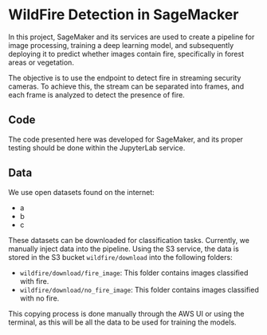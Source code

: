 # WildFire Detection in SageMacker

In this project, SageMaker and its services are used to create a pipeline for image processing, training a deep learning model, and subsequently deploying it to predict whether images contain fire, specifically in forest areas or vegetation.

The objective is to use the endpoint to detect fire in streaming security cameras. To achieve this, the stream can be separated into frames, and each frame is analyzed to detect the presence of fire.

## Code

The code presented here was developed for SageMaker, and its proper testing should be done within the JupyterLab service.

## Data

We use open datasets found on the internet:

* a
* b
* c

These datasets can be downloaded for classification tasks. Currently, we manually inject data into the pipeline. Using the S3 service, the data is stored in the S3 bucket `wildfire/download` into the following folders:

* `wildfire/download/fire_image`: This folder contains images classified with fire.
* `wildfire/download/no_fire_image`: This folder contains images classified with no fire.

This copying process is done manually through the AWS UI or using the terminal, as this will be all the data to be used for training the models.

